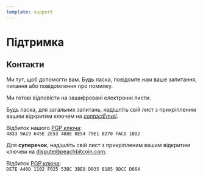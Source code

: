 ```yaml
---
template: support
---
```

<!--[intro]-->
# Підтримка

<!--[contact]-->
## Контакти

Ми тут, щоб допомогти вам. Будь ласка, повідомте нам ваше запитання, питання або повідомлення про помилку.

Ми готові відповісти на зашифровані електронні листи.

Будь ласка, для загальних запитань, надішліть свій лист з прикріпленим вашим відкритим ключем на [$contactEmail$](mailto:$contactEmail$).

Відбиток нашого [PGP ключа](https://keys.openpgp.org/vks/v1/by-fingerprint/48339A19645E2E53488E0E5479E1B270FACD1BD2):<br>
`4833 9A19 645E 2E53 488E 0E54 79E1 B270 FACD 1BD2`

Для **суперечок**, надішліть свій лист з прикріпленим вашим відкритим ключем на [dispute@peachbitcoin.com](mailto:dispute@peachbitcoin.com).

Відбиток [PGP ключа](https://keys.openpgp.org/search?q=DE7EA40D1102F02553BC3BE8D93581859DCCD664):<br>
`DE7E A40D 1102 F025 53BC 3BE8 D935 8185 9DCC D664`
